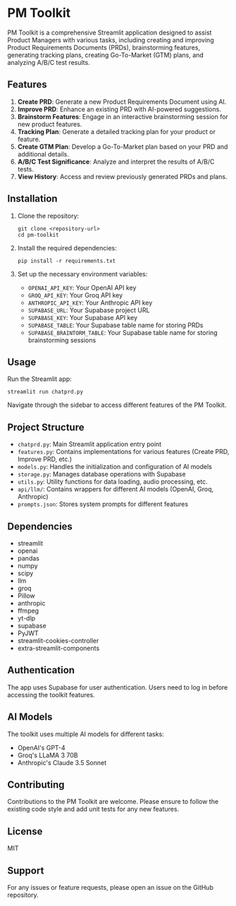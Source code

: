 # PM Toolkit

PM Toolkit is a comprehensive Streamlit application designed to assist Product Managers with various tasks, including creating and improving Product Requirements Documents (PRDs), brainstorming features, generating tracking plans, creating Go-To-Market (GTM) plans, and analyzing A/B/C test results.

## Features

1. **Create PRD**: Generate a new Product Requirements Document using AI.
2. **Improve PRD**: Enhance an existing PRD with AI-powered suggestions.
3. **Brainstorm Features**: Engage in an interactive brainstorming session for new product features.
4. **Tracking Plan**: Generate a detailed tracking plan for your product or feature.
5. **Create GTM Plan**: Develop a Go-To-Market plan based on your PRD and additional details.
6. **A/B/C Test Significance**: Analyze and interpret the results of A/B/C tests.
7. **View History**: Access and review previously generated PRDs and plans.

## Installation

1. Clone the repository:
   ```
   git clone <repository-url>
   cd pm-toolkit
   ```

2. Install the required dependencies:
   ```
   pip install -r requirements.txt
   ```

3. Set up the necessary environment variables:
   - `OPENAI_API_KEY`: Your OpenAI API key
   - `GROQ_API_KEY`: Your Groq API key
   - `ANTHROPIC_API_KEY`: Your Anthropic API key
   - `SUPABASE_URL`: Your Supabase project URL
   - `SUPABASE_KEY`: Your Supabase API key
   - `SUPABASE_TABLE`: Your Supabase table name for storing PRDs
   - `SUPABASE_BRAINTORM_TABLE`: Your Supabase table name for storing brainstorming sessions

## Usage

Run the Streamlit app:

```
streamlit run chatprd.py
```

Navigate through the sidebar to access different features of the PM Toolkit.

## Project Structure

- `chatprd.py`: Main Streamlit application entry point
- `features.py`: Contains implementations for various features (Create PRD, Improve PRD, etc.)
- `models.py`: Handles the initialization and configuration of AI models
- `storage.py`: Manages database operations with Supabase
- `utils.py`: Utility functions for data loading, audio processing, etc.
- `api/llm/`: Contains wrappers for different AI models (OpenAI, Groq, Anthropic)
- `prompts.json`: Stores system prompts for different features

## Dependencies

- streamlit
- openai
- pandas
- numpy
- scipy
- llm
- groq
- Pillow
- anthropic
- ffmpeg
- yt-dlp
- supabase
- PyJWT
- streamlit-cookies-controller
- extra-streamlit-components

## Authentication

The app uses Supabase for user authentication. Users need to log in before accessing the toolkit features.

## AI Models

The toolkit uses multiple AI models for different tasks:
- OpenAI's GPT-4
- Groq's LLaMA 3 70B
- Anthropic's Claude 3.5 Sonnet

## Contributing

Contributions to the PM Toolkit are welcome. Please ensure to follow the existing code style and add unit tests for any new features.

## License

MIT

## Support

For any issues or feature requests, please open an issue on the GitHub repository.